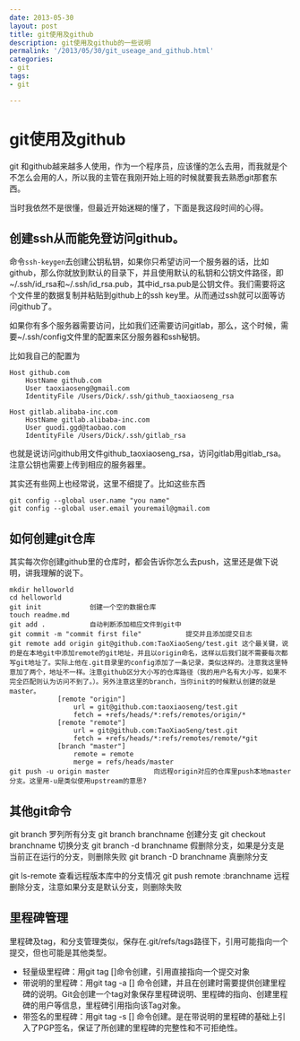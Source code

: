 ```yaml
---
date: 2013-05-30
layout: post
title: git使用及github
description: git使用及github的一些说明
permalink: '/2013/05/30/git_useage_and_github.html'
categories:
- git
tags:
- git

---
```


# git使用及github

git 和github越来越多人使用，作为一个程序员，应该懂的怎么去用，而我就是个不怎么会用的人，所以我的主管在我刚开始上班的时候就要我去熟悉git那套东西。

当时我依然不是很懂，但最近开始迷糊的懂了，下面是我这段时间的心得。


## 创建ssh从而能免登访问github。

命令```ssh-keygen```去创建公钥私钥，如果你只希望访问一个服务器的话，比如github，那么你就放到默认的目录下，并且使用默认的私钥和公钥文件路径，即~/.ssh/id_rsa和~/.ssh/id_rsa.pub，其中id_rsa.pub是公钥文件。我们需要将这个文件里的数据复制并粘贴到github上的ssh key里。从而通过ssh就可以面等访问github了。
   
   如果你有多个服务器需要访问，比如我们还需要访问gitlab，那么，这个时候，需要~/.ssh/config文件里的配置来区分服务器和ssh秘钥。
   
   比如我自己的配置为
    
```
Host github.com
	HostName github.com
	User taoxiaoseng@gmail.com
	IdentityFile /Users/Dick/.ssh/github_taoxiaoseng_rsa
	
Host gitlab.alibaba-inc.com
	HostName gitlab.alibaba-inc.com
	User guodi.ggd@taobao.com
	IdentityFile /Users/Dick/.ssh/gitlab_rsa
```
也就是说访问github用文件github_taoxiaoseng_rsa，访问gitlab用gitlab_rsa。注意公钥也需要上传到相应的服务器里。

其实还有些网上也经常说，这里不细提了。比如这些东西

```
git config --global user.name "you name"
git config --global user.email youremail@gmail.com
```

## 如何创建git仓库
其实每次你创建github里的仓库时，都会告诉你怎么去push，这里还是做下说明，讲我理解的说下。

```
mkdir helloworld			
cd helloworld
git init			创建一个空的数据仓库
touch readme.md
git add .			自动判断添加相应文件到git中
git commit -m "commit first file"			提交并且添加提交日志
git remote add origin git@github.com:TaoXiaoSeng/test.git 这个最关键，说的是在本地git中添加remote的git地址，并且以origin命名，这样以后我们就不需要每次都写git地址了。实际上他在.git目录里的config添加了一条记录，类似这样的。注意我这里特意加了两个，地址不一样。注意github区分大小写的仓库路径（我的用户名有大小写，如果不完全匹配则认为访问不到了。）。另外注意这里的branch，当你init的时候默认创建的就是master。
			[remote "origin"]
				url = git@github.com:taoxiaoseng/test.git
				fetch = +refs/heads/*:refs/remotes/origin/*
			[remote "remote"]
				url = git@github.com:TaoXiaoSeng/test.git
				fetch = +refs/heads/*:refs/remotes/remote/*git 
			[branch "master"]
				remote = remote
				merge = refs/heads/master
git push -u origin master			向远程origin对应的仓库里push本地master分支。这里用-u是类似使用upstream的意思?
```

## 其他git命令
git branch		罗列所有分支
git branch branchname	创建分支
git checkout branchname		切换分支
git branch -d branchname	假删除分支，如果是分支是当前正在运行的分支，则删除失败
git branch -D branchname	真删除分支

git ls-remote		查看远程版本库中的分支情况
git push remote :branchname		远程删除分支，注意如果分支是默认分支，则删除失败

## 里程碑管理
里程碑及tag，和分支管理类似，保存在.git/refs/tags路径下，引用可能指向一个提交，但也可能是其他类型。

* 轻量级里程碑：用git tag <tagname> [<commit>]命令创建，引用直接指向一个提交对象<commit>
* 带说明的里程碑：用git tag -a <tagname> [<commit>] 命令创建，并且在创建时需要提供创建里程碑的说明。Git会创建一个tag对象保存里程碑说明、里程碑的指向、创建里程碑的用户等信息，里程碑引用指向该Tag对象。
* 带签名的里程碑：用git tag -s <tagname> [<commit>] 命令创建。是在带说明的里程碑的基础上引入了PGP签名，保证了所创建的里程碑的完整性和不可拒绝性。
